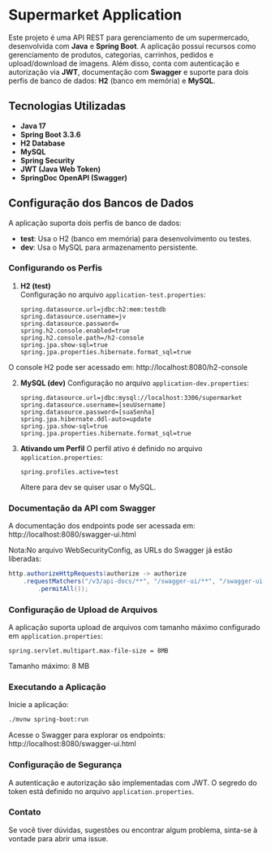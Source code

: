  # Supermarket Application

Este projeto é uma API REST para gerenciamento de um supermercado, desenvolvida com **Java** e **Spring Boot**. A aplicação possui recursos como gerenciamento de produtos, categorias, carrinhos, pedidos e upload/download de imagens. Além disso, conta com autenticação e autorização via **JWT**, documentação com **Swagger** e suporte para dois perfis de banco de dados: **H2** (banco em memória) e **MySQL**.

## Tecnologias Utilizadas
- **Java 17**
- **Spring Boot 3.3.6**
- **H2 Database**
- **MySQL**
- **Spring Security**
- **JWT (Java Web Token)**
- **SpringDoc OpenAPI (Swagger)**

## Configuração dos Bancos de Dados

A aplicação suporta dois perfis de banco de dados:
- **test**: Usa o H2 (banco em memória) para desenvolvimento ou testes.
- **dev**: Usa o MySQL para armazenamento persistente.

### Configurando os Perfis

1. **H2 (test)**  
   Configuração no arquivo `application-test.properties`:
   ```properties
   spring.datasource.url=jdbc:h2:mem:testdb
   spring.datasource.username=jv
   spring.datasource.password=
   spring.h2.console.enabled=true
   spring.h2.console.path=/h2-console
   spring.jpa.show-sql=true
   spring.jpa.properties.hibernate.format_sql=true
O console H2 pode ser acessado em: http://localhost:8080/h2-console

2. **MySQL (dev)**
    Configuração no arquivo `application-dev.properties`:
    
    ```properties
    spring.datasource.url=jdbc:mysql://localhost:3306/supermarket
    spring.datasource.username=[seuUsername]
    spring.datasource.password=[suaSenha]
    spring.jpa.hibernate.ddl-auto=update
    spring.jpa.show-sql=true
    spring.jpa.properties.hibernate.format_sql=true
    ```

3. **Ativando um Perfil**
O perfil ativo é definido no arquivo `application.properties`:
    
    ```properties
    spring.profiles.active=test
    ```
    Altere para dev se quiser usar o MySQL.

### Documentação da API com Swagger
A documentação dos endpoints pode ser acessada em:
http://localhost:8080/swagger-ui.html

Nota:No arquivo WebSecurityConfig, as URLs do Swagger já estão liberadas:

```java
http.authorizeHttpRequests(authorize -> authorize
    .requestMatchers("/v3/api-docs/**", "/swagger-ui/**", "/swagger-ui.html")
        .permitAll());
```
### Configuração de Upload de Arquivos
A aplicação suporta upload de arquivos com tamanho máximo configurado em `application.properties`:

```properties
spring.servlet.multipart.max-file-size = 8MB
```
Tamanho máximo: 8 MB

### Executando a Aplicação

Inicie a aplicação:

```bash
./mvnw spring-boot:run
```
Acesse o Swagger para explorar os endpoints: http://localhost:8080/swagger-ui.html

### Configuração de Segurança
A autenticação e autorização são implementadas com JWT. O segredo do token está definido no arquivo `application.properties`.


### Contato
Se você tiver dúvidas, sugestões ou encontrar algum problema, sinta-se à vontade para abrir uma issue.

